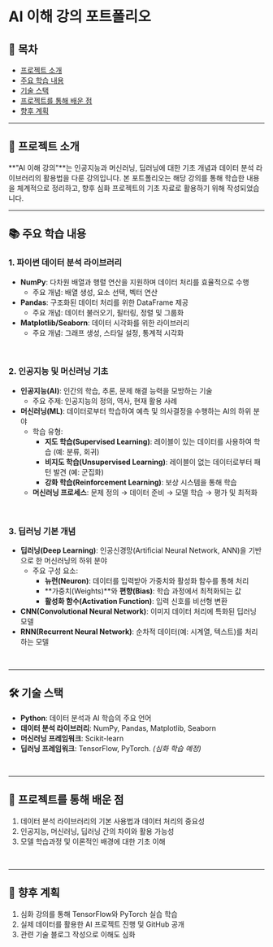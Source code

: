 # AI 이해 강의 포트폴리오

## 📌 목차
- [프로젝트 소개](#-프로젝트-소개)  
- [주요 학습 내용](#-주요-학습-내용)  
- [기술 스택](#-기술-스택)  
- [프로젝트를 통해 배운 점](#-프로젝트를-통해-배운-점)  
- [향후 계획](#-향후-계획)  

---

## 📝 프로젝트 소개
**"AI 이해 강의"**는 인공지능과 머신러닝, 딥러닝에 대한 기초 개념과 데이터 분석 라이브러리의 활용법을 다룬 강의입니다.
본 포트폴리오는 해당 강의를 통해 학습한 내용을 체계적으로 정리하고, 향후 심화 프로젝트의 기초 자료로 활용하기 위해 작성되었습니다.

---

## 📚 주요 학습 내용

### 1. **파이썬 데이터 분석 라이브러리**
- **NumPy**: 다차원 배열과 행렬 연산을 지원하며 데이터 처리를 효율적으로 수행
  - 주요 개념: 배열 생성, 요소 선택, 벡터 연산
- **Pandas**: 구조화된 데이터 처리를 위한 DataFrame 제공
  - 주요 개념: 데이터 불러오기, 필터링, 정렬 및 그룹화
- **Matplotlib/Seaborn**: 데이터 시각화를 위한 라이브러리
  - 주요 개념: 그래프 생성, 스타일 설정, 통계적 시각화

<br/>

### 2. 인공지능 및 머신러닝 기초
- **인공지능(AI)**: 인간의 학습, 추론, 문제 해결 능력을 모방하는 기술
  - 주요 주제: 인공지능의 정의, 역사, 현재 활용 사례
- **머신러닝(ML)**: 데이터로부터 학습하여 예측 및 의사결정을 수행하는 AI의 하위 분야
  - 학습 유형:  
    - **지도 학습(Supervised Learning)**: 레이블이 있는 데이터를 사용하여 학습 (예: 분류, 회귀)
    - **비지도 학습(Unsupervised Learning)**: 레이블이 없는 데이터로부터 패턴 발견 (예: 군집화)
    - **강화 학습(Reinforcement Learning)**: 보상 시스템을 통해 학습
  - **머신러닝 프로세스**: 문제 정의 → 데이터 준비 → 모델 학습 → 평가 및 최적화

<br/>

### 3. 딥러닝 기본 개념
- **딥러닝(Deep Learning)**: 인공신경망(Artificial Neural Network, ANN)을 기반으로 한 머신러닝의 하위 분야
  - 주요 구성 요소:  
    - **뉴런(Neuron)**: 데이터를 입력받아 가중치와 활성화 함수를 통해 처리
    - **가중치(Weights)**와 **편향(Bias)**: 학습 과정에서 최적화되는 값
    - **활성화 함수(Activation Function)**: 입력 신호를 비선형 변환
- **CNN(Convolutional Neural Network)**: 이미지 데이터 처리에 특화된 딥러닝 모델
- **RNN(Recurrent Neural Network)**: 순차적 데이터(예: 시계열, 텍스트)를 처리하는 모델

<br/>

---

## 🛠 기술 스택
- **Python**: 데이터 분석과 AI 학습의 주요 언어
- **데이터 분석 라이브러리**: NumPy, Pandas, Matplotlib, Seaborn
- **머신러닝 프레임워크**: Scikit-learn
- **딥러닝 프레임워크**: TensorFlow, PyTorch. *(심화 학습 예정)*

<br/>

---

## 🌟 프로젝트를 통해 배운 점
1. 데이터 분석 라이브러리의 기본 사용법과 데이터 처리의 중요성
2. 인공지능, 머신러닝, 딥러닝 간의 차이와 활용 가능성
3. 모델 학습과정 및 이론적인 배경에 대한 기초 이해

<br/>

---

## 🚀 향후 계획
1. 심화 강의를 통해 TensorFlow와 PyTorch 실습 학습
2. 실제 데이터를 활용한 AI 프로젝트 진행 및 GitHub 공개
3. 관련 기술 블로그 작성으로 이해도 심화
